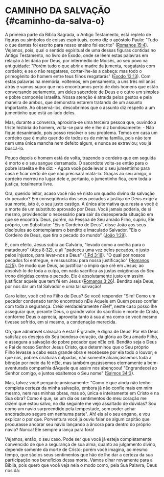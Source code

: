 # CAMINHO DA SALVAÇÃO {#caminho-da-salva-o}

A primeira parte da Bíblia Sagrada, o Antigo Testamento, está repleto de figuras ou símbolos de coisas espirituais, como diz o apóstolo Paulo: &quot;Tudo o que dantes foi escrito para nosso ensino foi escrito&quot; ([Romanos 15:4](http://bibliaonline.com.br/acf/rm/15/4)). Vejamos, pois, qual o sentido espiritual de uma dessas figuras contidas no Antigo Testamento, no livro de Êxodo, onde se lêem estas palavras em relação à lei dada por Deus, por intermédio de Moisés, ao seu povo na antiguidade: &quot;Porém tudo o que abrir a madre da jumenta, resgatarás com cordeiro; e se o não resgatares, cortar-lhe-ás a cabeça: mas todo o primogênito do homem entre teus filhos resgatarás&quot; ([Êxodo 13:13](http://bibliaonline.com.br/acf/ex/13/13)). Com estas palavras na memória, voltemos, em pensamento, a uns três mil anos atrás e vamos supor que nos encontramos perto de dois homens que estão conversando seriamente, um deles sacerdote de Deus e o outro um simples e pobre camponês israelita. Nossa atenção é atraída pelos gestos e pela maneira de ambos, que demonstra estarem tratando de um assunto importante. Ao observá-los, descobrimos que o assunto diz respeito a um jumentinho que está ao lado deles.

Mas, durante a conversa, aproxima-se uma terceira pessoa que, ouvindo a triste história do homem, volta-se para ele e lhe diz bondosamente: - Não fique desanimado, pois posso resolver o seu problema. Temos em casa um cordeiro que é muito querido de todos os de minha família, pois não tem nem uma única mancha nem defeito algum, e nunca se extraviou; vou já buscá-lo.

Pouco depois o homem está de volta, trazendo o cordeiro que em seguida é morto e o seu sangue derramado. O sacerdote volta-se então para o pobre israelita e lhe diz: - Agora você pode levar o seu jumentinho para casa e ficar certo de que não precisará matá-lo. Graças ao seu amigo, o cordeiro morreu no lugar dele e, portanto, o jumentinho fica, com toda a justiça, totalmente livre.

Ora, querido leitor, acaso você não vê nisto um quadro divino da salvação do pecador? Em conseqüência dos seus pecados a justiça de Deus exige a sua morte, isto é, o seu justo castigo. A única alternativa que resta a você é a morte de um substituto aprovado por Deus. Você jamais poderia, de si mesmo, providenciar o necessário para sair da desesperada situação em que se encontra. Deus, porém, na Pessoa de Seu amado Filho, supriu, Ele próprio, um Substituto: &quot;Eis o Cordeiro de Deus&quot;, disse João aos seus discípulos ao contemplarem o bendito e imaculado Salvador. &quot;Eis o Cordeiro de Deus, que tira o pecado do mundo&quot; ([João 1:29](http://bibliaonline.com.br/acf/jo/1/29)).

E, com efeito, Jesus subiu ao Calvário, &quot;levado como a ovelha para o matadouro&quot; ([Atos 8:32](http://bibliaonline.com.br/acf/atos/8/32)), e ali &quot;padeceu uma vez pelos pecados, o justo pelos injustos, para levar-nos a Deus&quot; ([1 Pd 3:18](http://bibliaonline.com.br/acf/1pe/3/18)). &quot;O qual por nossos pecados foi entregue, e ressuscitou para nossa justificação&quot; ([Romanos 4:25](http://bibliaonline.com.br/acf/rm/4/25)). De modo que Deus, ao justificar o ímpio que crê em Jesus; ao absolvê-lo de toda a culpa, em nada sacrifica as justas exigências do Seu trono dirigidas contra o pecado. Ele é absolutamente justo em assim justificar aquele que tem fé em Jesus ([Romanos 3:26](http://bibliaonline.com.br/acf/rm/3/26)). Bendito seja Deus, por nos dar um tal Salvador e uma tal salvação!

Caro leitor, você crê no Filho de Deus? Se você responder &quot;Sim! Como um pecador condenado tenho encontrado nEle Aquele em Quem posso confiar com toda a segurança. Creio verdadeiramente nEle!&quot;, neste caso posso lhe assegurar que, perante Deus, o grande valor do sacrifício e morte de Cristo, conforme Deus o aprecia, aproveita tanto à sua alma como se você mesmo tivesse sofrido, em si mesmo, a condenação merecida.

Oh, que admirável salvação é esta! É grande, é digna de Deus! Por ela Deus satisfaz os desejos do Seu bondoso coração, dá glória ao Seu amado Filho, e assegura a salvação do pobre pecador que nEle crê. Bendito seja o Deus e Pai de nosso Senhor Jesus Cristo, que determinou que o Seu próprio Filho levasse a cabo essa grande obra e recebesse por ela todo o louvor; e que nós, pobres criaturas culpadas, não somente alcançássemos toda a bênção por meio da fé nEle, mas também gozássemos eternamente a bem-aventurada companhia dAquele que assim nos abençoou! &quot;Engrandecei ao Senhor comigo, e juntos exaltemos o Seu nome&quot; ([Salmos 34:3](http://bibliaonline.com.br/acf/sl/34/3)).

Mas, talvez você pergunte ansiosamente: &quot;Como é que ainda não tenho completa certeza da minha salvação, embora já não confie mais em mim mesmo, nem nas minhas obras, mas só, única e inteiramente em Cristo e na Sua obra? Como é que, se um dia os sentimentos do meu coração me dizem que estou salvo, no dia seguinte me vejo assaltado de dúvidas? Sou como um navio surpreendido pela tempestade, sem poder achar ancoradouro seguro em nenhuma parte&quot;. Ah! eis aí o seu engano, e vou explicar o por que. Porventura você já ouviu falar de algum capitão que procurasse ancorar seu navio lançando a âncora para dentro do próprio navio? Nunca! Ele sempre a lança para fora!

Vejamos, então, o seu caso. Pode ser que você já esteja completamente convencido de que a segurança de sua alma, quanto ao julgamento divino, depende somente da morte de Cristo; porém você imagina, ao mesmo tempo, que são os seus sentimentos que hão de lhe dar a certeza da sua participação nos benefícios dessa morte. Vamos olhar novamente para a Bíblia, pois quero que você veja nela o modo como, pela Sua Palavra, Deus nos dá: